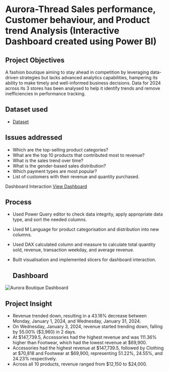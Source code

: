 # Aurora-Thread Sales performance, Customer behaviour, and Product trend Analysis (Interactive Dashboard created using Power BI)
## Project Objectives
A fashion boutique aiming to stay ahead in competition by leveraging data-driven strategies but lacks advanced analytics capabilities, hampering its ability to make timely and well-informed business decisions. Data for 2024 across its 3 stores has been analysed to help it identify trends and remove inefficiencies in performance tracking.

## Dataset used
- <a href="https://github.com/BerniAmdan/Aurora-Thread-Dashboard/blob/main/Aurora%20Threads%20Data.xlsx">Dataset<a/>

## Issues addressed
- Which are the top-selling product categories?
- What are the top 10 products that contributed most to revenue?
- What is the sales trend over time?
- What is the gender-based sales distribution?
- Which payment types are most popular?
- List of customers with their revenue and quantity purchased.

Dashboard Interaction <a href="https://github.com/BerniAmdan/baanalytics.github.io/blob/main/Dashboard.png](https://github.com/BerniAmdan/Aurora-Thread-Dashboard/blob/main/Aurora%20Boutique%20Dashboard.pbix">View Dashboard</a>

## Process
- Used Power Query editor to check data integrity, apply appropriate data type, and sort the needed columns.
- Used M Language for product categorisation and distribution into new columns.
- Used DAX calculated column and measure to calculate total quantity sold, revenue, transaction weekday, and average revenue.
- Built visualisation and implemented slicers for dashboard interaction.

  ## Dashboard
![Aurora Boutique Dashboard](https://github.com/user-attachments/assets/5f1600ac-b26f-48ed-86fd-d9773017a5f1)

## Project Insight
- Revenue trended down, resulting in a 43.16% decrease between Monday, January 1, 2024, and Wednesday, January 31, 2024.
- ﻿On Wednesday, January 3, 2024, revenue started trending down, falling by 55.00% ($3,960) in 2 days.
- At $147,739.5, Accessories had the highest revenue and was 111.36% higher than Footwear, which had the lowest revenue at $69,900.
- ﻿Accessories had the highest revenue at $147,739.5, followed by Clothing at $70,818 and Footwear at $69,900, representing 51.22%, 24.55%, and 24.23% respectively.
- Across all 10 products, revenue ranged from $12,150 to $24,000.
